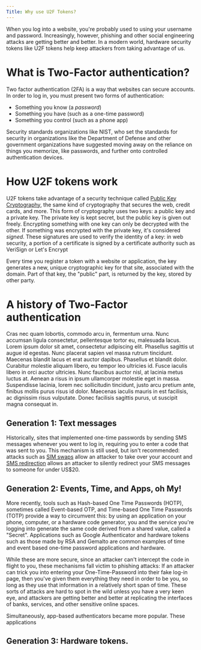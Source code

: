```yaml
---
Title: Why use U2F Tokens?
---
```


When you log into a website, you're probably used to using your username and password.
Increasingly, however, phishing and other social engineering attacks are getting better and better.
In a modern world, hardware security tokens like U2F tokens help keep attackers from taking advantage of us.

# What is Two-Factor authentication?

Two factor authentication (2FA) is a way that websites can secure accounts.
In order to log in, you must present two forms of authentication:

* Something you know (a *password*)
* Something you have (such as a one-time password)
* Something you control (such as a phone app)

Security standards organizations like NIST, who set the standards for security in organizations like the Department of Defense and other government organizations
have suggested moving away on the reliance on things you memorize, like passwords, and further onto controlled authentication devices.

# How U2F tokens work

U2F tokens take advantage of a security technique called [Public Key Cryptography](https://en.wikipedia.org/wiki/Public-key_cryptography), the same kind of cryptography that secures the web, credit cards, and more.
This form of cryptography uses two keys: a public key and a private key.
The private key is kept secret, but the public key is given out freely.
Encrypting something with one key can only be decrypted with the other.
If something was encrypted with the private key, it's considered *signed*. 
These signatures are used to verify the identity of a key: in web security, a portion of a certificate is signed by a certificate authority such as VeriSign or Let's Encrypt 

Every time you register a token with a website or application, the key generates a new, unique cryptographic key for that site, associated with the domain.
Part of that key, the "public" part, is returned by the key, stored by other party.


# A history of Two-Factor authentication

Cras nec quam lobortis, commodo arcu in, fermentum urna. Nunc accumsan ligula consectetur, pellentesque tortor eu, malesuada lacus. Lorem ipsum dolor sit amet, consectetur adipiscing elit. Phasellus sagittis ut augue id egestas. Nunc placerat sapien vel massa rutrum tincidunt. Maecenas blandit lacus et erat auctor dapibus. Phasellus et blandit dolor. Curabitur molestie aliquam libero, eu tempor leo ultricies id. Fusce iaculis libero in orci auctor ultricies. Nunc faucibus auctor nisl, at lacinia metus luctus at. Aenean a risus in ipsum ullamcorper molestie eget in massa. Suspendisse lacinia, lorem nec sollicitudin tincidunt, justo arcu pretium ante, finibus mollis purus risus id dolor. Maecenas iaculis mauris in est facilisis, ac dignissim risus vulputate. Donec facilisis sagittis purus, ut suscipit magna consequat in.


## Generation 1: Text messages

Historically, sites that implemented one-time passwords by sending SMS messages whenever you went to log in, requiring you to enter a code that was sent to you. 
This mechanism is still used, but isn't recommended: attacks such as [SIM swaps](https://www.consumer.ftc.gov/blog/2019/10/sim-swap-scams-how-protect-yourself) allow an
attacker to take over your account and [SMS redirection](https://www.vice.com/en/article/y3g8wb/hacker-got-my-texts-16-dollars-sakari-netnumber) allows an attacker to silently
redirect your SMS messages to someone for under US$20. 

## Generation 2: Events, Time, and Apps, oh My!

More recently, tools such as Hash-based One Time Passwords (HOTP), sometimes called Event-based OTP, and Time-based One Time Passwords (TOTP) provide a way to circumvent this:
by using an application on your phone, computer, or a hardware code generator, you and the service you're logging into generate the same code derived from a shared value, called a "Secret". Applications such as Google Authenticator and hardware tokens such as those made by RSA and Gemalto are common examples of time and event based one-time password applications and hardware.

While these are more secure, since an attacker can't intercept the code in flight to you, these mechanisms fall victim to phishing attacks: If an attacker can trick you into entering your One-Time-Password into their fake log-in page, then you've given them everything they need in order to be you, so long as they use that information in a relatively short span of time. These sorts of attacks are hard to spot in the wild unless you have a very keen eye, and attackers are getting better and better at replicating the interfaces of banks, services, and other sensitive online spaces. 

Simultaneously, app-based authenticators became more popular. These applications 

## Generation 3: Hardware tokens.